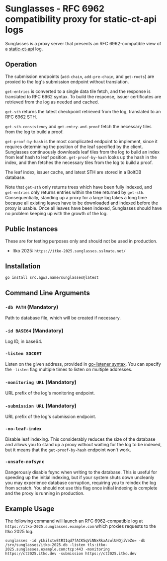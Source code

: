 # Sunglasses - RFC 6962 compatibility proxy for static-ct-api logs

Sunglasses is a proxy server that presents an RFC 6962-compatible view of a [static-ct-api](https://github.com/C2SP/C2SP/blob/main/static-ct-api.md) log.

## Operation

The submission endpoints (`add-chain`, `add-pre-chain`, and `get-roots`) are proxied to the log's submission endpoint without translation.

`get-entries` is converted to a single data tile fetch, and the response is translated to RFC 6962 syntax.  To build the response, issuer certificates are retrieved from the log as needed and cached.

`get-sth` returns the latest checkpoint retrieved from the log, translated to an RFC 6962 STH.

`get-sth-consistency` and `get-entry-and-proof` fetch the necessary tiles from the log to build a proof.

`get-proof-by-hash` is the most complicated endpoint to implement, since it requires determining the position of the leaf specified by the client.  Sunglasses continuously downloads leaf tiles from the log to build an index from leaf hash to leaf position.  `get-proof-by-hash` looks up the hash in the index, and then fetches the necessary tiles from the log to build a proof.

The leaf index, issuer cache, and latest STH are stored in a BoltDB database.

Note that `get-sth` only returns trees which have been fully indexed, and `get-entries` only returns entries within the tree returned by `get-sth`.  Consequentially, standing up a proxy for a large log takes a long time because all existing leaves have to be downloaded and indexed before the proxy is usable.  Once all leaves have been indexed, Sunglasses should have no problem keeping up with the growth of the log.

## Public Instances

These are for testing purposes only and should not be used in production.

* Itko 2025: `https://itko-2025.sunglasses.sslmate.net/`

## Installation

```
go install src.agwa.name/sunglasses@latest
```

## Command Line Arguments

### `-db PATH` (Mandatory)

Path to database file, which will be created if necessary.

### `-id BASE64` (Mandatory)

Log ID, in base64.

### `-listen SOCKET`

Listen on the given address, provided in [go-listener syntax](https://pkg.go.dev/src.agwa.name/go-listener#readme-listener-syntax).  You can specify the `-listen` flag multiple times to listen on multiple addresses.

### `-monitoring URL` (Mandatory)

URL prefix of the log's monitoring endpoint.

### `-submission URL` (Mandatory)

URL prefix of the log's submission endpoint.

### `-no-leaf-index`

Disable leaf indexing.  This considerably reduces the size of the database and allows you to stand up a proxy without waiting for the log to be indexed, but it means that the `get-proof-by-hash` endpoint won't work.

### `-unsafe-nofsync`

Dangerously disable fsync when writing to the database.  This is useful for speeding up the initial indexing, but if your system shuts down uncleanly you may experience database corruption, requiring you to reindex the log from scratch.  You should not use this flag once initial indexing is complete and the proxy is running in production.

## Example Usage

The following command will launch an RFC 6962-compatible log at `https://itko-2025.sunglasses.example.com` which proxies requests to the Itko 2025 log.

```
sunglasses -id yLkilxtwEtRI1qd7fACK5qViNNxRkxAzwlUNQjiVeZo= -db /srv/sunglasses/itko-2025.db -listen tls:itko-2025.sunglasses.example.com:tcp:443 -monitoring https://ct2025.itko.dev -submission https://ct2025.itko.dev
```
